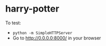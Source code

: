 # harry-potter

To test:

- `python -m SimpleHTTPServer`
- Go to http://0.0.0.0:8000/ in your browser

